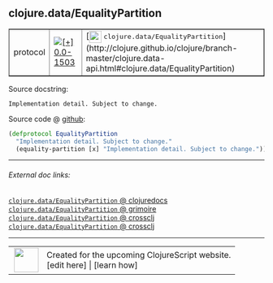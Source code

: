 ## clojure.data/EqualityPartition



 <table border="1">
<tr>
<td>protocol</td>
<td><a href="https://github.com/cljsinfo/cljs-api-docs/tree/0.0-1503"><img valign="middle" alt="[+] 0.0-1503" title="Added in 0.0-1503" src="https://img.shields.io/badge/+-0.0--1503-lightgrey.svg"></a> </td>
<td>
[<img height="24px" valign="middle" src="http://i.imgur.com/1GjPKvB.png"> <samp>clojure.data/EqualityPartition</samp>](http://clojure.github.io/clojure/branch-master/clojure.data-api.html#clojure.data/EqualityPartition)
</td>
</tr>
</table>







Source docstring:

```
Implementation detail. Subject to change.
```


Source code @ [github](https://github.com/clojure/clojurescript/blob/r3115/src/cljs/clojure/data.cljs#L75-L77):

```clj
(defprotocol EqualityPartition
  "Implementation detail. Subject to change."
  (equality-partition [x] "Implementation detail. Subject to change."))
```

<!--
Repo - tag - source tree - lines:

 <pre>
clojurescript @ r3115
└── src
    └── cljs
        └── clojure
            └── <ins>[data.cljs:75-77](https://github.com/clojure/clojurescript/blob/r3115/src/cljs/clojure/data.cljs#L75-L77)</ins>
</pre>

-->

---



###### External doc links:

[`clojure.data/EqualityPartition` @ clojuredocs](http://clojuredocs.org/clojure.data/EqualityPartition)<br>
[`clojure.data/EqualityPartition` @ grimoire](http://conj.io/store/v1/org.clojure/clojure/1.7.0-beta3/clj/clojure.data/EqualityPartition/)<br>
[`clojure.data/EqualityPartition` @ crossclj](http://crossclj.info/fun/clojure.data/EqualityPartition.html)<br>
[`clojure.data/EqualityPartition` @ crossclj](http://crossclj.info/fun/clojure.data.cljs/EqualityPartition.html)<br>

---

 <table>
<tr><td>
<img valign="middle" align="right" width="48px" src="http://i.imgur.com/Hi20huC.png">
</td><td>
Created for the upcoming ClojureScript website.<br>
[edit here] | [learn how]
</td></tr></table>

[edit here]:https://github.com/cljsinfo/cljs-api-docs/blob/master/cljsdoc/clojure.data_EqualityPartition.cljsdoc
[learn how]:https://github.com/cljsinfo/cljs-api-docs/wiki/cljsdoc-files

<!--

This information was too distracting to show to readers, but I'll leave it
commented here since it is helpful to:

- pretty-print the data used to generate this document
- and show how to retrieve that data



The API data for this symbol:

```clj
{:ns "clojure.data",
 :name "EqualityPartition",
 :history [["+" "0.0-1503"]],
 :type "protocol",
 :full-name-encode "clojure.data_EqualityPartition",
 :source {:code "(defprotocol EqualityPartition\n  \"Implementation detail. Subject to change.\"\n  (equality-partition [x] \"Implementation detail. Subject to change.\"))",
          :title "Source code",
          :repo "clojurescript",
          :tag "r3115",
          :filename "src/cljs/clojure/data.cljs",
          :lines [75 77]},
 :methods [{:name "equality-partition",
            :signature ["[x]"],
            :docstring "Implementation detail. Subject to change."}],
 :full-name "clojure.data/EqualityPartition",
 :clj-symbol "clojure.data/EqualityPartition",
 :docstring "Implementation detail. Subject to change."}

```

Retrieve the API data for this symbol:

```clj
;; from Clojure REPL
(require '[clojure.edn :as edn])
(-> (slurp "https://raw.githubusercontent.com/cljsinfo/cljs-api-docs/catalog/cljs-api.edn")
    (edn/read-string)
    (get-in [:symbols "clojure.data/EqualityPartition"]))
```

-->
